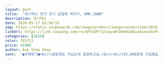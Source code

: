 ```yaml
---
layout: post 
title:  "유니맥스 전기 모기 날벌레 퇴치기, UMK-10WB" 
description: 유니맥스  ..
date: 2020-05-17 03:50:53 
img: https://static.coupangcdn.com/image/product/image/vendoritem/2019/04/25/3731215288/00340e53-0fb2-4a9b-a04f-c3180264cd0a.jpg 
linkUrl: https://link.coupang.com/re/AFFSDP?lptag=AF3600438&subid=ahnPublicAsk&pageKey=96565191&itemId=297234012&vendorItemId=3731215288&traceid=V0-113-261b938bccbdaa65 
categories: [1016] 
color: 7E57C2 
price: 41900 
author: Ask View Shop 
cont:  "●구매후기●<br/>10분정도 지났는데 잠잠하고요.<br/><br/>33,800원에 구입했습니다.<br/><br/>7월 10일<br/>가정집은 거실 한곳에만 충분할거 같고요  각각 여러 방이 큰경우에는 한개씩 둬야댈꺼같에요<br/>고칠수없다는 판단을 하고는 반품 신청을 했습니다.<br/><br/>교환하려니 품절이라 반품 눌렀어요ㅠㅠ<br/>그래도 밤에 자기전에 불끄고 켜놔보려고요.<br/><br/>그래서 큼만 먹고 삿는데 벌레들이 죽는소리가 시원해서 좋아요ㅋㅋ나름<br/>그리고 건너 방에있는 벌레들은 거실에 나가기전까지는 건너방에 계속 있더라구요<br/>그리고 전선이 의외로 짧았어요  짧아서 둘곳이 애매햇죠ㅠㅠ  전선만 길어진다면 좀? 정리가 되겠죠?<br/>그리도 이게 많이 쌔서 그런거 같은데 날파리들이 닿기만해도 튕겨서 밖으로 나가버리네요ㅋㅋ신경좀 써야겟네요ㅋ<br/>나름 괜찮네요 효과를 잘 보고있습니다<br/>다른 브랜드 제품이 터졌다는 후기를 본적있어서<br/>단점이 있다면.<br/>.<br/> 사이즈가 사람 무릎만한데 둘곳이 애매합니다요ㅋ 저는 그래서 거실 바닥에 그냥 뒀어요<br/>뒤에 전원 스위치 있어서 편리할것같지만<br/>모기 많더라고요.<br/><br/>모기때문에 잠을 못이뤄서 구입했는데,<br/>벌레가 닿으면 따닥 하면서 강한 전류로 잘죽던데<br/>불빛만 안나오고 벌레는 잡히는건지 아예 다 안되는건지 모르겠어서 어딜 손대면 다시 되려나? 쳐다보다가<br/>생각해보니 모기는 빛이 아니라 체열,땀냄새에 이끌려 오는거죠.<br/><br/>쓰러지더니 코드를 꽂아도 램프가 안들어와요.<br/><br/>아쉽네요.<br/><br/>안쓸땐 코드를 뽑으라고 써있네요.<br/><br/>애들 잘때까진 켜놔보고<br/>어제 저녁에 식기세척기 옆에 세워뒀던 제품을 큰방에 꽂는다고 옮겨놓고 코드 꽂으러 가다가 다리로 쳤는데<br/>음식쓰레기에 잘꼬이는 날벌레가 한마리 걸린것같아요.<br/><br/>이게 벌레 유인제를 따로 살필요가 없어서 좋긴한데  막 넓은 범위에는 여러게 둬야할거같아요ㅋ<br/>자기전에 켜놔보려고요<br/>작은 충격으로 고장이 나버려서 똑같은걸  사도 고장이 또나진않을지 좀 걱정이 되네요.<br/><br/>잘때 켜기엔 조금 무섭고<br/>재구입 의사 있고<br/>저는 박스에 오픈 봉인도 안되어 있고 뚜껑부분이 다 기스가 나있어서 반품 할까 했는데 다들 그러신거 같아서 그냥 쓰기로 했네요 ㅜㅜ 잠깐 켜놓고는 있는데 아직 잡히지는 않는거 같습니다<br/>저는 집에 고양이를 키워서 날파리들이 들어오네  모기도 죽는거 같아요  시체들을 보니 다 쪼그라드러서 잘모르겟네요<br/>저한테는 최고입니다요 ☆☆☆☆☆<br/>전선이 1m 되는거 같아요 저의 팔길이 보다 약간 더 기네요<br/>제가 생각하는 단점입니다 참고 하시고요 벌레없는 여름 보내세요♥<br/>제가 잘땐 끄고 자려고 합니다.<br/><br/>제가 지층에 살고 있는데 여름들어 날파리들이 잘들어오네요 이유는 잘모르겠지만요... <br/><br/>주방쪽에 갖다가 켜놓자마자 딱 소리가 나네요ㅋ<br/>지인 식당에 한번 들고가서 해보려고요ㅋ<br/>지인에게도 추천할만한 상품이예요.<br/><br/>청소하는것도 나쁘지 않아요ㅋㅋ 편리하게 탈부탁되고요<br/>커서 잘 잡힐것같아요<br/>크기는 생각보다 크군요.<br/><br/>후기가 이거보다 좋은게 없던데ㅠㅠ<br/>" 
---
```

